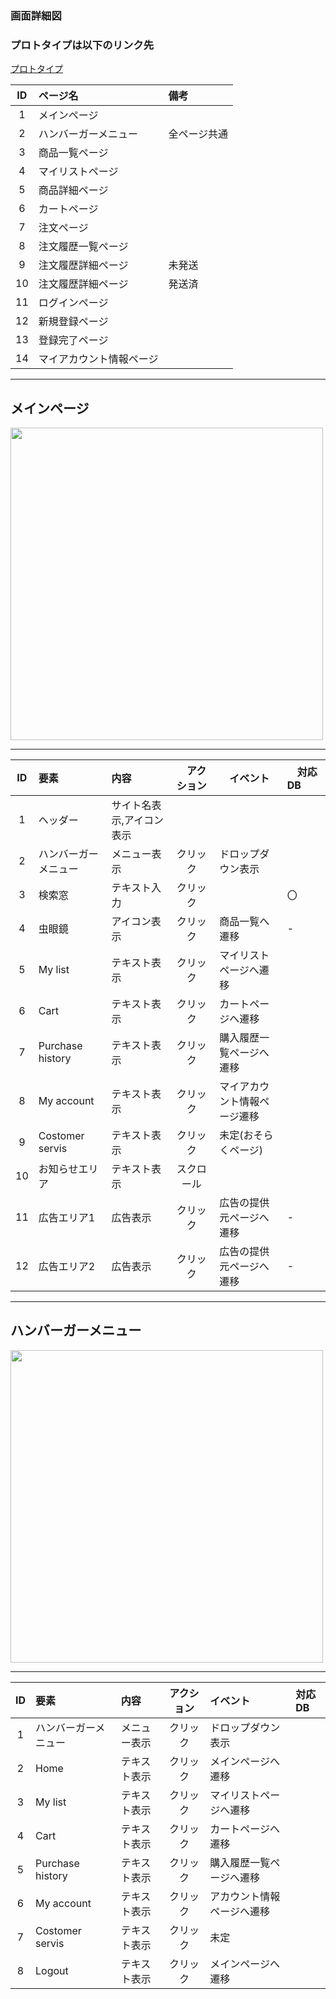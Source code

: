 ### 画面詳細図
### プロトタイプは以下のリンク先
[プロトタイプ](https://www.figma.com/file/iLXGkOvQQgkSVKFXDXTANB/%E3%82%B5%E3%83%B3%E3%83%97%E3%83%ABEC%E3%82%B5%E3%82%A4%E3%83%88?node-id=48%3A2)

| ID | ページ名 | 備考 |
| :---: | :--- | :--- |
|1|メインページ||
|2|ハンバーガーメニュー|全ページ共通|
|3|商品一覧ページ||
|4|マイリストページ||
|5|商品詳細ページ||
|6|カートページ||
|7|注文ページ||
|8|注文履歴一覧ページ||
|9|注文履歴詳細ページ|未発送|
|10|注文履歴詳細ページ|発送済|
|11|ログインページ||
|12|新規登録ページ||
|13|登録完了ページ||
|14|マイアカウント情報ページ||


*****

## メインページ

<img src="../1_メインページ.png" width="500">

*****

| ID | 要素 | 内容　|　アクション　|　イベント　|　対応DB　|
| :---: | :--- | :--- | :---: | :--- | :--- |
|1|ヘッダー|サイト名表示,アイコン表示| | | |
|2|ハンバーガーメニュー|メニュー表示|クリック|ドロップダウン表示| |
|3|検索窓|テキスト入力|クリック| | 〇 |
|4|虫眼鏡|アイコン表示|クリック|商品一覧へ遷移|-|
|5|My list|テキスト表示|クリック|マイリストページへ遷移| |
|6|Cart|テキスト表示|クリック|カートページへ遷移| |
|7|Purchase history|テキスト表示|クリック|購入履歴一覧ページへ遷移| |
|8|My account|テキスト表示|クリック|マイアカウント情報ページ遷移| |
|9|Costomer servis|テキスト表示|クリック|未定(おそらくページ)||
|10|お知らせエリア|テキスト表示|スクロール|||
|11|広告エリア1|広告表示|クリック|広告の提供元ページへ遷移|-|
|12|広告エリア2|広告表示|クリック|広告の提供元ページへ遷移|-|


*****

## ハンバーガーメニュー

<img src="../2_ハンバーガーメニュー.png" width="500">

*****

| ID | 要素 | 内容 | アクション | イベント | 対応DB |
| :---: | :--- | :--- | :---: | :--- | :--- |
|1|ハンバーガーメニュー|メニュー表示|クリック|ドロップダウン表示| |
|2|Home|テキスト表示|クリック|メインページへ遷移||
|3|My list|テキスト表示|クリック|マイリストページへ遷移||
|4|Cart|テキスト表示|クリック|カートページへ遷移||
|5|Purchase history|テキスト表示|クリック|購入履歴一覧ページへ遷移||
|6|My account|テキスト表示|クリック|アカウント情報ページへ遷移||
|7|Costomer servis|テキスト表示|クリック|未定||
|8|Logout|テキスト表示|クリック|メインページへ遷移||

